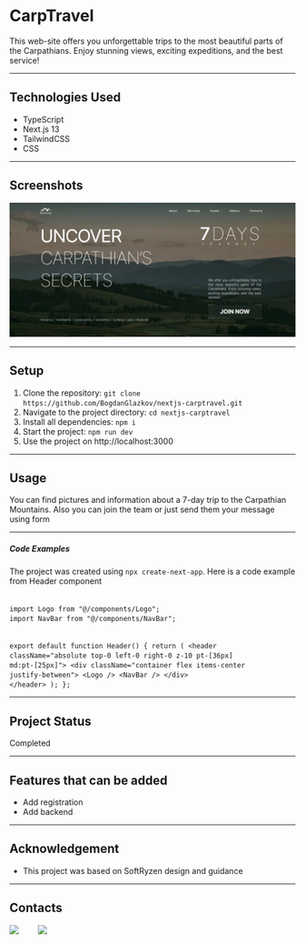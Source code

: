 <h1>CarpTravel</h1>
<p>This web-site offers you unforgettable trips to the most beautiful parts of the Carpathians. Enjoy stunning views, exciting expeditions, and the best service!</p>
<hr />
<h2>Technologies Used</h2>
<ul>
<li>TypeScript</li>
<li>Next.js 13</li>
<li>TailwindCSS</li>
<li>CSS</li>
</ul>
<hr />
<h2>Screenshots</h2>
<img src="/public/screenshot.jpg" alt="Screenshot" width="800" />
<hr />
<h2>Setup</h2>
<ol>
<li>Clone the repository:
<code>git clone https://github.com/BogdanGlazkov/nextjs-carptravel.git</code>
</li>
<li>Navigate to the project directory:
<code>cd nextjs-carptravel</code>
</li>
<li>Install all dependencies:
<code>npm i</code>
</li>
<li>Start the project:
<code>npm run dev</code>
</li>
<li>Use the project on http://localhost:3000</li>
</ol>
<hr />
<h2>Usage</h2>
<p>You can find pictures and information about a 7-day trip to the Carpathian Mountains. Also you can join the team 
or just send them your message using form</p>
<hr />
<h5>Code Examples</h5>
<p>The project was created using <code>npx create-next-app</code>. Here is a code example from Header component</p>
<p><code>
import Logo from "@/components/Logo";
import NavBar from "@/components/NavBar";

export default function Header() {
return (
&lt;header className="absolute top-0 left-0 right-0 z-10 pt-[36px] md:pt-[25px]"&gt;
&lt;div className="container flex items-center justify-between"&gt;
&lt;Logo /&gt;
&lt;NavBar /&gt;
&lt;/div&gt;
&lt;/header&gt;
);
};
</code></p>

<hr />
<h2>Project Status</h2>
<p>Completed</p>
<hr />
<h2>Features that can be added</h2>
<ul>
<li>Add registration</li>
<li>Add backend</li>
</ul>
<hr />
<h2>Acknowledgement</h2>
<ul>
<li>This project was based on SoftRyzen design and guidance</li>
</ul>
<hr />
<h2>Contacts</h2>
<div>
<a href="https://www.linkedin.com/in/bogdan-glazkov/"><img target="_blank" src="https://cdn.jsdelivr.net/gh/devicons/devicon/icons/linkedin/linkedin-original.svg" style="width: 10%; margin-right: 30px;"></a>
<a href="https://github.com/BogdanGlazkov"><img target="_blank" src="https://cdn.jsdelivr.net/gh/devicons/devicon/icons/github/github-original.svg" style="width: 10%;"></a>
</div>
